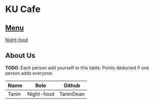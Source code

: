 # KU Cafe

## [Menu](Menu.md)

[Night-food](Menu#NightFood)


## About Us

**TODO**: Each person add yourself to this table; Points deducted if one person adds everyone.

| Name      | Role      | Github          |
|:----------|-----------|-----------------|
| Tanin | Night-food | TaninDean |
